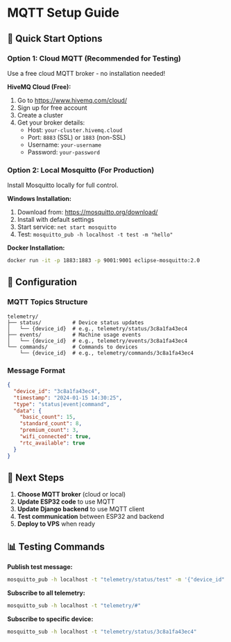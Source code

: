 # MQTT Setup Guide

## 🚀 **Quick Start Options**

### **Option 1: Cloud MQTT (Recommended for Testing)**
Use a free cloud MQTT broker - no installation needed!

**HiveMQ Cloud (Free):**
1. Go to https://www.hivemq.com/cloud/
2. Sign up for free account
3. Create a cluster
4. Get your broker details:
   - Host: `your-cluster.hivemq.cloud`
   - Port: `8883` (SSL) or `1883` (non-SSL)
   - Username: `your-username`
   - Password: `your-password`

### **Option 2: Local Mosquitto (For Production)**
Install Mosquitto locally for full control.

**Windows Installation:**
1. Download from: https://mosquitto.org/download/
2. Install with default settings
3. Start service: `net start mosquitto`
4. Test: `mosquitto_pub -h localhost -t test -m "hello"`

**Docker Installation:**
```bash
docker run -it -p 1883:1883 -p 9001:9001 eclipse-mosquitto:2.0
```

## 🔧 **Configuration**

### **MQTT Topics Structure**
```
telemetry/
├── status/          # Device status updates
│   └── {device_id}  # e.g., telemetry/status/3c8a1fa43ec4
├── events/          # Machine usage events  
│   └── {device_id}  # e.g., telemetry/events/3c8a1fa43ec4
└── commands/        # Commands to devices
    └── {device_id}  # e.g., telemetry/commands/3c8a1fa43ec4
```

### **Message Format**
```json
{
  "device_id": "3c8a1fa43ec4",
  "timestamp": "2024-01-15 14:30:25",
  "type": "status|event|command",
  "data": {
    "basic_count": 15,
    "standard_count": 8,
    "premium_count": 3,
    "wifi_connected": true,
    "rtc_available": true
  }
}
```

## 🎯 **Next Steps**

1. **Choose MQTT broker** (cloud or local)
2. **Update ESP32 code** to use MQTT
3. **Update Django backend** to use MQTT client
4. **Test communication** between ESP32 and backend
5. **Deploy to VPS** when ready

## 📊 **Testing Commands**

**Publish test message:**
```bash
mosquitto_pub -h localhost -t "telemetry/status/test" -m '{"device_id":"test","type":"status","data":{"basic_count":1}}'
```

**Subscribe to all telemetry:**
```bash
mosquitto_sub -h localhost -t "telemetry/#"
```

**Subscribe to specific device:**
```bash
mosquitto_sub -h localhost -t "telemetry/status/3c8a1fa43ec4"
```
